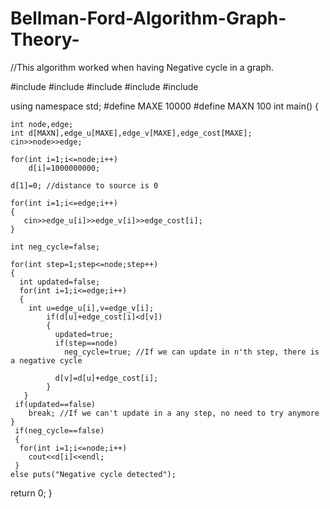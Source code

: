 # Bellman-Ford-Algorithm-Graph-Theory-
//This algorithm worked when having Negative cycle in a graph.

#include <iostream>
#include <cstdio>
#include <vector>
#include <algorithm>
#include <queue>

using namespace std;
#define MAXE 10000
#define MAXN 100
int main()
{

    int node,edge;
    int d[MAXN],edge_u[MAXE],edge_v[MAXE],edge_cost[MAXE];
    cin>>node>>edge;

    for(int i=1;i<=node;i++)
        d[i]=1000000000;

    d[1]=0; //distance to source is 0

    for(int i=1;i<=edge;i++)
    {
       cin>>edge_u[i]>>edge_v[i]>>edge_cost[i];
    }

    int neg_cycle=false;

    for(int step=1;step<=node;step++)
    {
      int updated=false;
      for(int i=1;i<=edge;i++)
      {
        int u=edge_u[i],v=edge_v[i];
            if(d[u]+edge_cost[i]<d[v])
            {
              updated=true;
              if(step==node)
                neg_cycle=true; //If we can update in n'th step, there is a negative cycle

              d[v]=d[u]+edge_cost[i];
            }
       }
     if(updated==false)
        break; //If we can't update in a any step, no need to try anymore
    }
     if(neg_cycle==false)
     {
      for(int i=1;i<=node;i++)
        cout<<d[i]<<endl;
     }
    else puts("Negative cycle detected");
return 0;
}
